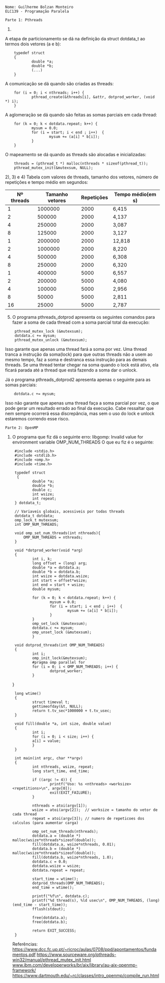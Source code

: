 	Nome: Guilherme Bolzan Monteiro
	ELC139 - Programação Paralela

	Parte 1: Pthreads
1) 
A etapa de particionamento se dá na definição da struct dotdata_t ao termos dois vetores (a e b):

        typedef struct 
        {
                double *a;
                double *b;
                (...)
        }
   
   
A comunicação se dá quando são criadas as threads:

        for (i = 0; i < nthreads; i++) {
                pthread_create(&threads[i], &attr, dotprod_worker, (void *) i);
        }
  
A aglomeração se dá quando são feitas as somas parciais em cada thread:

        for (k = 0; k < dotdata.repeat; k++) {
                mysum = 0.0;
                for (i = start; i < end ; i++)  {
                        mysum += (a[i] * b[i]);
                }
        }

O mapeamento se dá quando as threads são alocadas e inicializadas:

        threads = (pthread_t *) malloc(nthreads * sizeof(pthread_t));
        pthread_mutex_init(&mutexsum, NULL);

2), 3) e 4) Tabela com valores de threads, tamanho dos vetores, número de repetições e tempo médio em segundos:

Nº threads | Tamanho vetores | Repetições | Tempo médio(em s)
---------- | --------------- | ---------- | -----------------
1          | 1000000         | 2000       | 6,415
2          | 500000          | 2000       | 4,137
4          | 250000          | 2000       | 3,087
8          | 125000          | 2000       | 3,127
1          | 2000000         | 2000       | 12,818
2          | 1000000         | 2000       | 8,220
4          | 500000          | 2000       | 6,308
8          | 250000          | 2000       | 6,320
1          | 400000          | 5000       | 6,557
2          | 200000          | 5000       | 4,080
4          | 100000          | 5000       | 2,956
8          | 50000           | 5000       | 2,811
16         | 25000           | 5000       | 2,787


5) O programa pthreads_dotprod apresenta os seguintes comandos para fazer a soma de cada thread com a soma parcial total da 
execução:

        pthread_mutex_lock (&mutexsum);
        dotdata.c += mysum;
        pthread_mutex_unlock (&mutexsum);

Isso garante que apenas uma thread fará a soma por vez. Uma thread tranca a instrução da soma(lock) para que outras threads
não a usem ao mesmo tempo, faz a soma e destranca essa instrução para as demais threads. Se uma thread tentar chegar na soma
quando o lock está ativo, ela ficará parada até a thread que está fazendo a soma dar o unlock.
   
Já o programa pthreads_dotprod2 apresenta apenas o seguinte para as somas parciais:
  
        dotdata.c += mysum;
   
Isso não garante que apenas uma thread faça a soma parcial por vez, o que pode gerar um resultado errado ao final da execução.
Cabe ressaltar que nem sempre ocorrerá essa discrepância, mas sem o uso do lock e unlock estaremos correndo esse risco.


	Parte 2: OpenMP
1) O programa que fiz dá o seguinte erro:
libgomp: Invalid value for environment variable OMP_NUM_THREADS
O que eu fiz é o seguinte:

        #include <stdio.h>
        #include <stdlib.h>
        #include <omp.h>
        #include <time.h>

        typedef struct 
         {
                double *a;
                double *b;
                double c; 
                int wsize;
                int repeat; 
        } dotdata_t;

        // Variaveis globais, acessiveis por todas threads
        dotdata_t dotdata;
        omp_lock_t mutexsum;
        int OMP_NUM_THREADS;

        void omp_set_num_threads(int nthreads){
	        OMP_NUM_THREADS = nthreads;
        }

        void *dotprod_worker(void *arg)
        {
                int i, k;
                long offset = (long) arg;
                double *a = dotdata.a;
                double *b = dotdata.b;     
                int wsize = dotdata.wsize;
                int start = offset*wsize;
                int end = start + wsize;
                double mysum;

                for (k = 0; k < dotdata.repeat; k++) {
                        mysum = 0.0;
                        for (i = start; i < end ; i++)  {
                                mysum += (a[i] * b[i]);
                        }
                }
                omp_set_lock (&mutexsum);
                dotdata.c += mysum;
                omp_unset_lock (&mutexsum);
                }

        void dotprod_threads(int OMP_NUM_THREADS)
        {
                int i;
                omp_init_lock(&mutexsum);
                #pragma omp parallel for
                for (i = 0; i < OMP_NUM_THREADS; i++) {
                        dotprod_worker;
                }
   	}

        long wtime()
        {
                struct timeval t;
                gettimeofday(&t, NULL);
                return t.tv_sec*1000000 + t.tv_usec;
        }
        
        void fill(double *a, int size, double value)
        {  
                int i;
                for (i = 0; i < size; i++) {
                a[i] = value;
                }
        }

        int main(int argc, char **argv)
        {
                int nthreads, wsize, repeat;
                long start_time, end_time;

                if ((argc != 4)) {
                        printf("Uso: %s <nthreads> <worksize> <repetitions>\n", argv[0]);
                        exit(EXIT_FAILURE);
                }

                nthreads = atoi(argv[1]); 
                wsize = atoi(argv[2]);  // worksize = tamanho do vetor de cada thread
                repeat = atoi(argv[3]); // numero de repeticoes dos calculos (para aumentar carga)

                omp_set_num_threads(nthreads);
                dotdata.a = (double *) malloc(wsize*nthreads*sizeof(double));
                fill(dotdata.a, wsize*nthreads, 0.01);
                dotdata.b = (double *) malloc(wsize*nthreads*sizeof(double));
                fill(dotdata.b, wsize*nthreads, 1.0);
                dotdata.c = 0.0;
                dotdata.wsize = wsize;
                dotdata.repeat = repeat;

                start_time = wtime();
                dotprod_threads(OMP_NUM_THREADS);
                end_time = wtime();

                printf("%f\n", dotdata.c);
                printf("%d thread(s), %ld usec\n", OMP_NUM_THREADS, (long) (end_time - start_time));
                fflush(stdout);

                free(dotdata.a);
                free(dotdata.b);

                return EXIT_SUCCESS;
        }
        
        
	Referências: 
	https://www.dcc.fc.up.pt/~ricroc/aulas/0708/ppd/apontamentos/fundamentos.pdf
	https://www.sourceware.org/pthreads-win32/manual/pthread_mutex_init.html
	www.ibm.com/developerworks/br/aix/library/au-aix-openmp-framework/
	https://www.dartmouth.edu/~rc/classes/intro_openmp/compile_run.html
